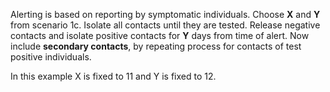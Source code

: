 Alerting is based on reporting by symptomatic individuals.
Choose **X** and **Y** from scenario 1c.
Isolate all contacts until they are tested. 
Release negative contacts and isolate positive contacts for **Y** days from time of alert.
Now include **secondary contacts**, by repeating process for contacts of test positive individuals.

In this example X is fixed to 11 and Y is fixed to 12.